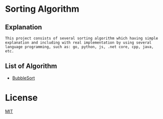 # Sorting Algorithm

## Explanation

```
This project consists of several sorting algorithm which having simple explanation and including with real implementation by using several language programming, such as: go, python, js, .net core, cpp, java, etc.
```

## List of Algorithm

- [BubbleSort](./bubble-sort)

# License

[MIT](./LICENSE)
